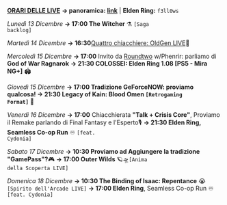 <b><u>ORARI DELLE LIVE</u></b>
<b>→ panoramica: <a href="https://trello.com/b/iKwdSGf3/sabaku">link</a></b> | <b>Elden Ring:</b> <code>f3ll0ws</code>

<i>Lunedì 13 Dicembre</i>
<b>→ 17:00 The Witcher</b> ⚗️ <code>[Saga backlog]</code>

<i>Martedì 14 Dicembre</i>
<b>→ 16:30</b><a href="https://www.twitch.tv/oldgenproject">Quattro chiacchiere: OldGen LIVE</a>💬 

<i>Mercoledì 15 Dicembre</i>
<b>→ 17:00</b> Invito da <a href="https://www.twitch.tv/roundtwotwitch"> Roundtwo</a> w/Phenrir: parliamo di <b>God of War Ragnarok</b>
<b>→ 21:30 COLOSSEI: Elden Ring 1.08 [PS5 - Mira NG+]</b> 🏟
     
<i>Giovedì 15 Dicembre</i>
<b>→ 17:00 Tradizione GeForceNOW: proviamo qualcosa! </b>
<b>→ 21:30 Legacy of Kain: Blood Omen <code>[Retrogaming Format]</code> 🧛</b>

<i>Venerdì 16 Dicembre</i>
<b>→ 17:00</b> Chiacchierata <b>"Talk + Crisis Core"</b>,  Proviamo il Remake parlando di Final Fantasy e l'Esperto🎙
<b>→ 21:30 Elden Ring, Seamless Co-op Run</b> ♾️ <code>[feat. Cydonia]</code>

<i>Sabato 17 Dicembre</i>
<b>→ 10:30 Proviamo ad Aggiungere la tradizione "GamePass"?</b>🎮
<b>→ 17:00 Outer Wilds</b> 🪐🛸<code>[Anima della Scoperta LIVE]</code>

<i>Domenica 18 Dicembre</i>
<b>→ 10:30 The Binding of Isaac: Repentance</b> 😭<code>[Spirito dell'Arcade LIVE]</code>
<b>→ 17:00 Elden Ring</b>, Seamless Co-op Run ♾️ <code>[feat. Cydonia]</code>
